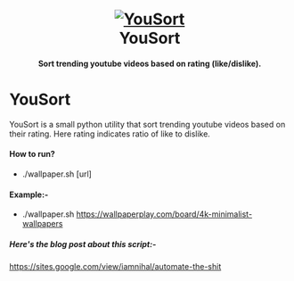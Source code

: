 <h1 align="center">
  <br>
  <a href="https://github.com/iamnihal/YouSort"><img src="https://user-images.githubusercontent.com/37813784/78565655-da5aaa80-783b-11ea-9f73-6d2c63f9d333.png" alt="YouSort"></a>
  <br>
  YouSort
  <br>
</h1>

  <h4 align="center">Sort trending youtube videos based on rating (like/dislike).</h4>

# YouSort
YouSort is a small python utility that sort trending youtube videos based on their rating. Here rating indicates ratio of like to dislike.

#### How to run?
- ./wallpaper.sh [url]

#### Example:-
- ./wallpaper.sh https://wallpaperplay.com/board/4k-minimalist-wallpapers

##### Here's the blog post about this script:-
https://sites.google.com/view/iamnihal/automate-the-shit
